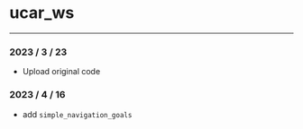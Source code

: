 # ucar_ws

---

### 2023 / 3 / 23

* Upload original code

### 2023 / 4 / 16

* add `simple_navigation_goals`

